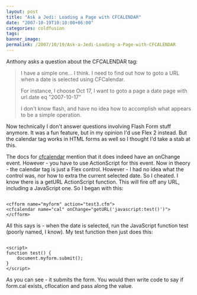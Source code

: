 ```yaml
---
layout: post
title: "Ask a Jedi: Loading a Page with CFCALENDAR"
date: "2007-10-19T10:10:00+06:00"
categories: coldfusion 
tags: 
banner_image: 
permalink: /2007/10/19/Ask-a-Jedi-Loading-a-Page-with-CFCALENDAR
---
```


Anthony asks a question about the CFCALENDAR tag:

<blockquote>
I have a simple one... I think.
I need to find out how to goto a URL when a date is selected using CFCalendar.

For instance, I choose Oct 17, I want to goto a page a date page with url.date eq "2007-10-17"

I don't know flash, and have no idea how to accomplish what appears to be a simple operation.
</blockquote>

Now technically I don't answer questions involving Flash Form stuff anymore. It was a fun feature, but in my opinion I'd use Flex 2 instead. But the calendar tag works in HTML forms as well so I thought I'd take a stab at this.

The docs for <a href="http://www.cfquickdocs.com/cf8/?getDoc=cfcalendar">cfcalendar</a> mention that it does indeed have an onChange event. However - you have to use ActionScript for this event. Now in theory - the calendar tag is just a Flex control. However - I had no idea what the control was, nor how to extra the current selected date. So I cheated. I know there is a getURL ActionScript function. This will fire off any URL, including a JavaScript one. So I began with this:

<code>
&lt;cfform name="myform" action="test3.cfm"&gt;
&lt;cfcalendar name="cal" onChange="getURL('javascript:test()')"&gt;
&lt;/cfform&gt;
</code>

All this says is - when the date is selected, run the JavaScript function test (poorly named, I know). My test function then just does this:

<code>
&lt;script&gt;
function test() {
	document.myform.submit();
}
&lt;/script&gt;
</code>

As you can see - it submits the form. You would then write code to say if form.cal exists, cflocation and pass along the value.